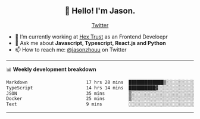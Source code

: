 <h2 align="center">👋 Hello! I'm Jason.</h2>
<p align="center">
  <a href="https://twitter.com/jasonzhouu">Twitter</a>
</p>


- 🔭 I’m currently working at [Hex Trust](https://hextrust.com/) as an Frontend Develoepr
- 💬 Ask me about **Javascript, Typescript, React.js and Python**
- 📫 How to reach me: [@jasonzhouu](https://twitter.com/jasonzhouu) on Twitter

-------

📊 **Weekly development breakdown**
<!--START_SECTION:waka-->

```txt
Markdown                      17 hrs 28 mins  █████████████▒░░░░░░░░░░░   52.91 %
TypeScript                    14 hrs 14 mins  ██████████▓░░░░░░░░░░░░░░   43.12 %
JSON                          35 mins         ▒░░░░░░░░░░░░░░░░░░░░░░░░   01.79 %
Docker                        25 mins         ▒░░░░░░░░░░░░░░░░░░░░░░░░   01.27 %
Text                          9 mins          ░░░░░░░░░░░░░░░░░░░░░░░░░   00.47 %
```

<!--END_SECTION:waka-->

-------
